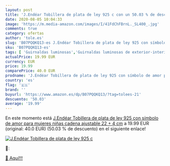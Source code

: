 ```yaml
---
layout: post
title: 'J.Endéar Tobillera de plata de ley 925 c con un 50.03 % de descuento'
date: 2020-08-05 10:04:33
image: 'https://m.media-amazon.com/images/I/41FdChFBrnL._SL400_.jpg'
comments: true
category: ofertas
author: 'tole.es'
slug: 'B07PQQKQ13-es J.Endéar Tobillera de plata de ley 925 con símbolo de amor...'
sku: 'B07PQQKQ13-es'
tags: [ 'Guirnaldas luminosas','Guirnaldas luminosas de exterior-interior','Guirnaldas luminosas de interior','Iluminación','de','ley','plata', ]
actualPrice: 19.99 EUR
currency: EUR
price: 19.99
comparePrice: 40.0 EUR
prodname: 'J.Endéar Tobillera de plata de ley 925 con símbolo de amor para mujeres niñas  cadena ajustable 22 + 4 cm'
country: 'es'
flag: '🇪🇸'
brand: ''
buyurl: 'https://www.amazon.es/dp/B07PQQKQ13/?tag=tolees-21'
descuento: '50.03'
average: '19.99'
---
```


En este momento está [J.Endéar Tobillera de plata de ley 925 con símbolo de amor para mujeres niñas  cadena ajustable 22 + 4 cm](https://www.amazon.es/dp/B07PQQKQ13/?tag=tolees-21) a 19.99 EUR (original: 40.0 EUR) (50.03 %  de descuento) en el siguiente enlace!

[![J.Endéar Tobillera de plata de ley 925 c](https://m.media-amazon.com/images/I/41FdChFBrnL._SL400_.jpg)](https://www.amazon.es/dp/B07PQQKQ13/?tag=tolees-21)

🔎:


[🛒 Aquí!!!](https://www.amazon.es/dp/B07PQQKQ13/?tag=tolees-21)
